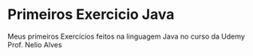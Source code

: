 # Primeiros Exercicio Java
 Meus primeiros Exercícios feitos na linguagem Java no curso da Udemy Prof. Nelio Alves
